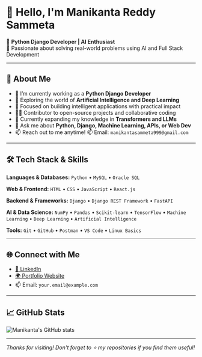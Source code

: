 # 👋 Hello, I'm Manikanta Reddy Sammeta

🚀 **Python Django Developer | AI Enthusiast**  
🎯 Passionate about solving real-world problems using AI and Full Stack Development

---

## 💼 About Me

- 🔭 I’m currently working as a **Python Django Developer**
- 🤖 Exploring the world of **Artificial Intelligence and Deep Learning**
- 🧠 Focused on building intelligent applications with practical impact
- 🧑‍💻 Contributor to open-source projects and collaborative coding
- 🌱 Currently expanding my knowledge in **Transformers and LLMs**
- 💬 Ask me about **Python, Django, Machine Learning, APIs, or Web Dev**
- 📫 Reach out to me anytime!   📫 Email: `manikantasammeta999@gmail.com`

---

## 🛠️ Tech Stack & Skills

**Languages & Databases:**
`Python` • `MySQL` • `Oracle SQL`

**Web & Frontend:**
`HTML` • `CSS` • `JavaScript` • `React.js`

**Backend & Frameworks:**
`Django` • `Django REST Framework` • `FastAPI`

**AI & Data Science:**
`NumPy` • `Pandas` • `Scikit-learn` • `TensorFlow` • `Machine Learning` • `Deep Learning` • `Artificial Intelligence`

**Tools:**
`Git` • `GitHub` • `Postman` • `VS Code` • `Linux Basics`

---

## 🌐 Connect with Me


- [🔗 LinkedIn](https://www.linkedin.com/in/your-linkedin-url/)
- [🌍 Portfolio Website](https://yourportfolio.com)
- 📫 Email: `your.email@example.com`

---

## 📈 GitHub Stats

![Manikanta's GitHub stats](https://github-readme-stats.vercel.app/api?username=yourusername&show_icons=true&theme=radical)

---

_Thanks for visiting! Don't forget to ⭐ my repositories if you find them useful!_
